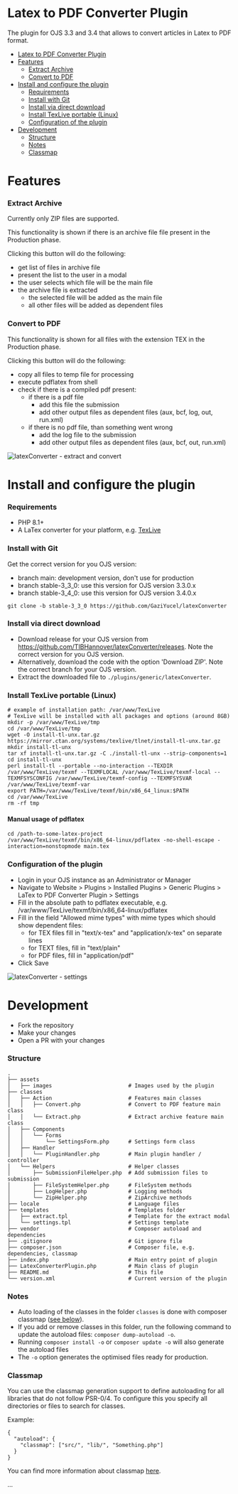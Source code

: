 
# Latex to PDF Converter Plugin

The plugin for OJS 3.3 and 3.4 that allows to convert articles in Latex to PDF format.

-   [Latex to PDF Converter Plugin](#latex-to-pdf-converter-plugin)
-   [Features](#features)
    -   [Extract Archive](#extract-archive)
    -   [Convert to PDF](#convert-to-pdf)
-   [Install and configure the plugin](#install-and-configure-the-plugin)
    -   [Requirements](#requirements)
    -   [Install with Git](#install-with-git)
    -   [Install via direct download](#install-via-direct-download)
    -   [Install TexLive portable  (Linux)](#install-texlive-portable-linux)
    -   [Configuration of the plugin](#configuration-of-the-plugin)
-   [Development](#development)
    -   [Structure](#structure)
    -   [Notes](#notes)
    -   [Classmap](#classmap)

# Features

### Extract Archive

Currently only ZIP files are supported.

This functionality is shown if there is an archive file file present in the Production phase.

Clicking this button will do the following: 
- get list of files in archive file
- present the list to the user in a modal
- the user selects which file will be the main file
- the archive file is extracted
  - the selected file will be added as the main file
  - all other files will be added as dependent files

### Convert to PDF

This functionality is shown for all files with the extension TEX in the Production phase.

Clicking this button will do the following:
- copy all files to temp file for processing
- execute pdflatex from shell
- check if there is a compiled pdf present:
  - if there is a pdf file
    - add this file the submission
    - add other output files as dependent files (aux, bcf, log, out, run.xml)
  - if there is no pdf file, than something went wrong
    - add the log file to the submission
    - add other output files as dependent files (aux, bcf, out, run.xml)

![latexConverter - extract and convert](.project/images/latexConverter-extract-convert.gif)

# Install and configure the plugin

### Requirements

- PHP 8.1+
- A LaTex converter for your platform, e.g. [TexLive](https://tug.org/texlive)

### Install with Git

Get the correct version for you OJS version: 
- branch main: development version, don't use for production
- branch stable-3_3_0: use this version for OJS version 3.3.0.x
- branch stable-3_4_0: use this version for OJS version 3.4.0.x

```shell
git clone -b stable-3_3_0 https://github.com/GaziYucel/latexConverter
```

### Install via direct download

- Download release for your OJS version from https://github.com/TIBHannover/latexConverter/releases. Note the correct version for you OJS version.
- Alternatively, download the code with the option 'Download ZIP'. Note the correct branch for your OJS version. 
- Extract the downloaded file to `./plugins/generic/latexConverter`.

### Install TexLive portable (Linux)

```shell
# example of installation path: /var/www/TexLive
# TexLive will be installed with all packages and options (around 8GB)
mkdir -p /var/www/TexLive/tmp
cd /var/www/TexLive/tmp
wget -O install-tl-unx.tar.gz https://mirror.ctan.org/systems/texlive/tlnet/install-tl-unx.tar.gz
mkdir install-tl-unx
tar xf install-tl-unx.tar.gz -C ./install-tl-unx --strip-components=1
cd install-tl-unx
perl install-tl --portable --no-interaction --TEXDIR /var/www/TexLive/texmf --TEXMFLOCAL /var/www/TexLive/texmf-local --TEXMFSYSCONFIG /var/www/TexLive/texmf-config --TEXMFSYSVAR /var/www/TexLive/texmf-var
export PATH=/var/www/TexLive/texmf/bin/x86_64_linux:$PATH
cd /var/www/TexLive
rm -rf tmp
```

#### Manual usage of pdflatex

```shell
cd /path-to-some-latex-project
/var/www/TexLive/texmf/bin/x86_64-linux/pdflatex -no-shell-escape -interaction=nonstopmode main.tex
```

### Configuration of the plugin

- Login in your OJS instance as an Administrator or Manager
- Navigate to Website > Plugins > Installed Plugins > Generic Plugins > LaTex to PDF Converter Plugin > Settings
- Fill in the absolute path to pdflatex executable, e.g. /var/www/TexLive/texmf/bin/x86_64-linux/pdflatex
- Fill in the field "Allowed mime types" with mime types which should show dependent files: 
  - for TEX files fill in "text/x-tex" and "application/x-tex" on separate lines
  - for TEXT files, fill in "text/plain"
  - for PDF files, fill in "application/pdf"
- Click Save

![latexConverter - settings](.project/images/latexConverter-settings.gif)

# Development

- Fork the repository
- Make your changes
- Open a PR with your changes

### Structure
    .
    ├── assets
    │   ├── images                        # Images used by the plugin
    ├── classes
    │   ├── Action                        # Features main classes
    │   │   ├── Convert.php               # Convert to PDF feature main class
    │   │   └── Extract.php               # Extract archive feature main class
    │   ├── Components
    │   │   └── Forms
    │   │       └── SettingsForm.php      # Settings form class
    │   ├── Handler
    │   │   └── PluginHandler.php         # Main plugin handler / controller
    │   └── Helpers                       # Helper classes
    │       ├── SubmissionFileHelper.php  # Add submission files to submission
    │       ├── FileSystemHelper.php      # FileSystem methods
    │       ├── LogHelper.php             # Logging methods
    │       └── ZipHelper.php             # ZipArchive methods
    ├── locale                            # Language files
    ├── templates                         # Templates folder
    │   ├── extract.tpl                   # Template for the extract modal
    │   └── settings.tpl                  # Settings template
    ├── vendor                            # Composer autoload and dependencies    
    ├── .gitignore                        # Git ignore file
    ├── composer.json                     # Composer file, e.g. dependencies, classmap
    ├── index.php                         # Main entry point of plugin
    ├── LatexConverterPlugin.php          # Main class of plugin
    ├── README.md                         # This file
    └── version.xml                       # Current version of the plugin

### Notes

- Auto loading of the classes in the folder `classes` is done with composer classmap ([see below](#classmap)).
- If you add or remove classes in this folder, run the following command to update the autoload files: `composer dump-autoload -o`.
- Running `composer install -o` or `composer update -o` will also generate the autoload files
- The `-o` option generates the optimised files ready for production.

### Classmap

You can use the classmap generation support to define autoloading for all libraries that do not follow PSR-0/4. To configure this you specify all directories or files to search for classes.

Example: 
```
{ 
  "autoload": {
    "classmap": ["src/", "lib/", "Something.php"]
  }
}
```

You can find more information about classmap [here](https://getcomposer.org/doc/04-schema.md#classmap). 

...
